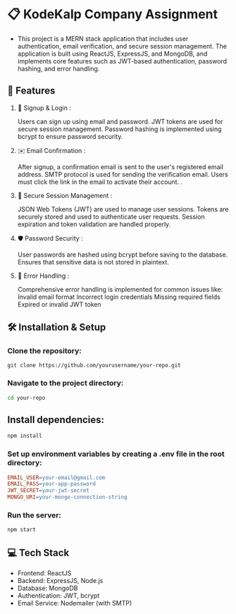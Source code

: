 # 📋 KodeKalp Company Assignment

- This project is a MERN stack application that includes user authentication, email verification, and secure session management. The application is built using ReactJS, ExpressJS, and MongoDB, and implements core features such as JWT-based authentication, password hashing, and error handling.

## 🚀 Features

1. 🔐 Signup & Login :

   Users can sign up using email and password.
   JWT tokens are used for secure session management.
   Password hashing is implemented using bcrypt to ensure password security.

2. ✉️ Email Confirmation :

   After signup, a confirmation email is sent to the user's registered email address.
   SMTP protocol is used for sending the verification email.
   Users must click the link in the email to activate their account.
   .

3. 🔑 Secure Session Management :

   JSON Web Tokens (JWT) are used to manage user sessions.
   Tokens are securely stored and used to authenticate user requests.
   Session expiration and token validation are handled properly.

4. 🛡️ Password Security :

   User passwords are hashed using bcrypt before saving to the database.
   Ensures that sensitive data is not stored in plaintext.

5. 🚫 Error Handling :

   Comprehensive error handling is implemented for common issues like:
   Invalid email format
   Incorrect login credentials
   Missing required fields
   Expired or invalid JWT token

## 🛠️ Installation & Setup

### Clone the repository:

```-bash
git clone https://github.com/yourusername/your-repo.git
```

### Navigate to the project directory:

```bash
cd your-repo
```

## Install dependencies:

```bash
npm install
```

### Set up environment variables by creating a .env file in the root directory:

```makefile
EMAIL_USER=your-email@gmail.com
EMAIL_PASS=your-app-password
JWT_SECRET=your-jwt-secret
MONGO_URI=your-mongo-connection-string
```

### Run the server:

```bash
npm start
```

## 💻 Tech Stack

- Frontend: ReactJS
- Backend: ExpressJS, Node.js
- Database: MongoDB
- Authentication: JWT, bcrypt
- Email Service: Nodemailer (with SMTP)
